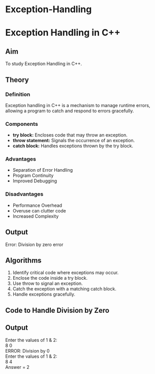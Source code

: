 # Exception-Handling
<html lang="en">
<head>
    <meta charset="UTF-8">
    <meta name="viewport" content="width=device-width, initial-scale=1.0">
    <title>Exception Handling in C++</title>
</head>
<body>
    <h1>Exception Handling in C++</h1>

 <h2>Aim</h2>
    <p>To study Exception Handling in C++.</p>

<h2>Theory</h2>
    <h3>Definition</h3>
    <p>Exception handling in C++ is a mechanism to manage runtime errors, allowing a program to catch and respond to errors gracefully.</p>
    <h3>Components</h3>
    <ul>
        <li><strong>try block:</strong> Encloses code that may throw an exception.</li>
        <li><strong>throw statement:</strong> Signals the occurrence of an exception.</li>
        <li><strong>catch block:</strong> Handles exceptions thrown by the try block.</li>
    </ul>

  <h3>Advantages</h3>
    <ul>
        <li>Separation of Error Handling</li>
        <li>Program Continuity</li>
        <li>Improved Debugging</li>
    </ul>

  <h3>Disadvantages</h3>
    <ul>
        <li>Performance Overhead</li>
        <li>Overuse can clutter code</li>
        <li>Increased Complexity</li>
    </ul>

 <h2>Output</h2>
    <p>Error: Division by zero error</p>

 <h2>Algorithms</h2>
    <ol>
        <li>Identify critical code where exceptions may occur.</li>
        <li>Enclose the code inside a try block.</li>
        <li>Use throw to signal an exception.</li>
        <li>Catch the exception with a matching catch block.</li>
        <li>Handle exceptions gracefully.</li>
    </ol>

 <h2>Code to Handle Division by Zero</h2>

 <h2>Output</h2>
    <p>
        Enter the values of 1 & 2: <br>
        8 0 <br>
        ERROR: Division by 0 <br>
        Enter the values of 1 & 2: <br>
        8 4 <br>
        Answer = 2
    </p>
</body>
</html>
